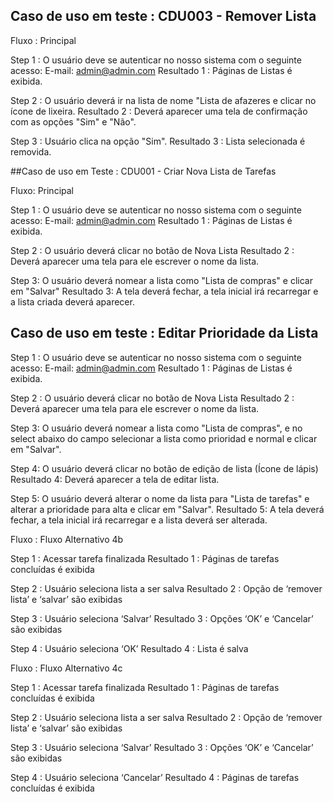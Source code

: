 ## Caso de uso em teste : CDU003 - Remover Lista 

Fluxo : Principal

Step 1 : O usuário deve se autenticar no nosso sistema com o seguinte acesso:
E-mail: admin@admin.com
Resultado 1 : Páginas de Listas é exibida.

Step 2 : O usuário deverá ir na lista de nome "Lista de afazeres e clicar no ícone de lixeira.
Resultado 2 : Deverá aparecer uma tela de confirmação com as opções "Sim" e "Não". 

Step 3 : Usuário clica na opção "Sim".
Resultado 3 : Lista selecionada é removida.

##Caso de uso em Teste : CDU001 - Criar Nova Lista de Tarefas

Fluxo: Principal

Step 1 : O usuário deve se autenticar no nosso sistema com o seguinte acesso:
E-mail: admin@admin.com
Resultado 1 : Páginas de Listas é exibida.

Step 2 : O usuário deverá clicar no botão de Nova Lista
Resultado 2 : Deverá aparecer uma tela para ele escrever o nome da lista.

Step 3: O usuário deverá nomear a lista como "Lista de compras" e clicar em "Salvar"
Resultado 3: A tela deverá fechar, a tela inicial irá recarregar e a lista criada deverá aparecer.
 
 ## Caso de uso em teste : Editar Prioridade da Lista
 
Step 1 : O usuário deve se autenticar no nosso sistema com o seguinte acesso:
E-mail: admin@admin.com
Resultado 1 : Páginas de Listas é exibida.

Step 2 : O usuário deverá clicar no botão de Nova Lista
Resultado 2 : Deverá aparecer uma tela para ele escrever o nome da lista.

Step 3: O usuário deverá nomear a lista como "Lista de compras", e no select abaixo do campo selecionar a lista como prioridad e normal e clicar em "Salvar".

Step 4: O usuário deverá clicar no botão de edição de lista (Ícone de lápis)
Resultado 4: Deverá aparecer a tela de editar lista.

Step 5: O usuário deverá alterar o nome da lista para "Lista de tarefas" e alterar a prioridade para alta e clicar em "Salvar".
Resultado 5: A tela deverá fechar, a tela inicial irá recarregar e a lista deverá ser alterada.


 
Fluxo : Fluxo Alternativo 4b

Step 1 : Acessar tarefa finalizada
Resultado 1 : Páginas de tarefas concluídas é exibida

Step 2 : Usuário seleciona lista a ser salva
Resultado 2 : Opção de ‘remover lista’ e ‘salvar’ são exibidas

Step 3 : Usuário seleciona ‘Salvar’
Resultado 3 : Opções ‘OK’ e ‘Cancelar’ são exibidas

Step 4 : Usuário seleciona ‘OK’
Resultado 4 : Lista é salva



Fluxo : Fluxo Alternativo 4c

Step 1 : Acessar tarefa finalizada
Resultado 1 : Páginas de tarefas concluídas é exibida

Step 2 : Usuário seleciona lista a ser salva
Resultado 2 : Opção de ‘remover lista’ e ‘salvar’ são exibidas

Step 3 : Usuário seleciona ‘Salvar’
Resultado 3 : Opções ‘OK’ e ‘Cancelar’ são exibidas

Step 4 : Usuário seleciona ‘Cancelar’
Resultado 4 : Páginas de tarefas concluídas é exibida



